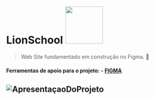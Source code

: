 # LionSchool <img src="[https://i.pinimg.com/originals/b7/92/77/b79277704a1eb59f428b207b0d414329.gif](https://i.pinimg.com/originals/a9/c8/b8/a9c8b8bda377e08cfdaf21f988600592.gif)" width="100px">
> Web Site fundamentado em construção no Figma.
📝
#### Ferramentas de apoio para o projeto: - [FIGMA](https://www.figma.com/file/tLlcaTZk6CpP0tkfdCA0ET/LineSchool?type=design&t=TDRlFLLqJ5LKsuDk-0)

![ApresentaçaoDoProjeto](https://github.com/Paivaas/LionSchool/assets/123731976/4caa66bb-15fc-4dee-aebb-d7694779e86e)
------
